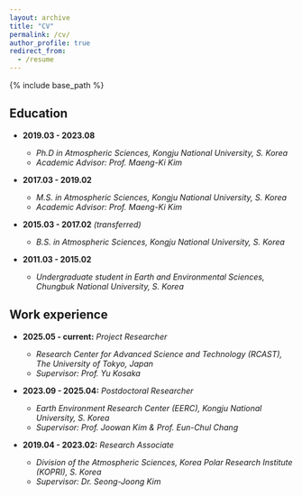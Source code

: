 ```yaml
---
layout: archive
title: "CV"
permalink: /cv/
author_profile: true
redirect_from:
  - /resume
---
```


{% include base_path %}

## Education

* **2019.03 - 2023.08**
  * _Ph.D in Atmospheric Sciences, Kongju National University, S. Korea_
  * _Academic Advisor: Prof. Maeng-Ki Kim_
 
* **2017.03 - 2019.02**
  * _M.S. in Atmospheric Sciences, Kongju National University, S. Korea_
  * _Academic Advisor: Prof. Maeng-Ki Kim_

* **2015.03 - 2017.02** _(transferred)_
  * _B.S. in Atmospheric Sciences, Kongju National University, S. Korea_

* **2011.03 - 2015.02**
  * _Undergraduate student in Earth and Environmental Sciences, Chungbuk National University, S. Korea_

## Work experience

* **2025.05 - current:** _Project Researcher_
  * _Research Center for Advanced Science and Technology (RCAST), The University of Tokyo, Japan_
  * _Supervisor: Prof. Yu Kosaka_

* **2023.09 - 2025.04:** _Postdoctoral Researcher_
  * _Earth Environment Research Center (EERC), Kongju National University, S. Korea_
  * _Supervisor: Prof. Joowan Kim & Prof. Eun-Chul Chang_

* **2019.04 - 2023.02:** _Research Associate_
  * _Division of the Atmospheric Sciences, Korea Polar Research Institute (KOPRI), S. Korea_
  * _Supervisor: Dr. Seong-Joong Kim_

